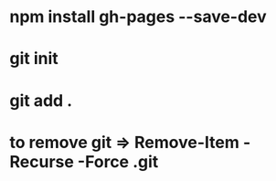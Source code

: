 # npm install gh-pages --save-dev
# git init
# git add .
# to remove git => Remove-Item -Recurse -Force .git
